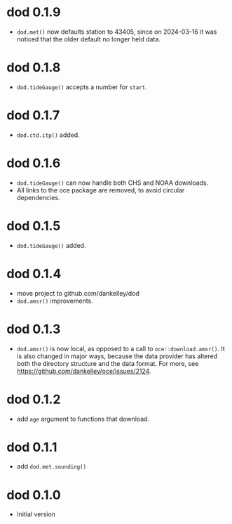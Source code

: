 # dod 0.1.9

* `dod.met()` now defaults station to 43405, since on 2024-03-16 it was noticed
  that the older default no longer held data.

# dod 0.1.8

* `dod.tideGauge()` accepts a number for `start`.

# dod 0.1.7

* `dod.ctd.itp()` added.

# dod 0.1.6

* `dod.tideGauge()` can now handle both CHS and NOAA downloads.
* All links to the oce package are removed, to avoid circular dependencies.

# dod 0.1.5

* `dod.tideGauge()` added.

# dod 0.1.4

* move project to github.com/dankelley/dod
* `dod.amsr()` improvements.

# dod 0.1.3

* `dod.amsr()` is now local, as opposed to a call to `oce::download.amsr()`.
  It is also changed in major ways, because the data provider has altered
  both the directory structure and the data format.  For more, see
  https://github.com/dankelley/oce/issues/2124.

# dod 0.1.2

* add `age` argument to functions that download.

# dod 0.1.1

* add `dod.met.sounding()`

# dod 0.1.0

* Initial version

